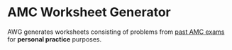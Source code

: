 # AMC Worksheet Generator

AWG generates worksheets consisting of problems from [past AMC exams](https://artofproblemsolving.com/wiki/index.php/AMC_Problems_and_Solutions) for **personal practice** purposes.
